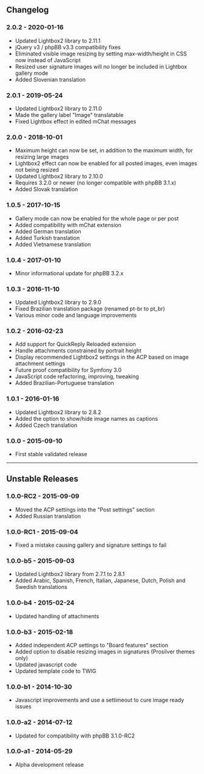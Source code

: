 ## Changelog

### 2.0.2 - 2020-01-16

- Updated Lightbox2 library to 2.11.1
- jQuery v3 / phpBB v3.3 compatibility fixes
- Eliminated visible image resizing by setting max-width/height in CSS now instead of JavaScript
- Resized user signature images will no longer be included in Lightbox gallery mode
- Added Slovenian translation

### 2.0.1 - 2019-05-24

- Updated Lightbox2 library to 2.11.0
- Made the gallery label "Image" translatable
- Fixed Lightbox effect in edited mChat messages

### 2.0.0 - 2018-10-01

- Maximum height can now be set, in addition to the maximum width, for resizing large images
- Lightbox2 effect can now be enabled for all posted images, even images not being resized
- Updated Lightbox2 library to 2.10.0
- Requires 3.2.0 or newer (no longer compatible with phpBB 3.1.x)
- Added Slovak translation

### 1.0.5 - 2017-10-15

- Gallery mode can now be enabled for the whole page or per post
- Added compatibility with mChat extension
- Added German translation
- Added Turkish translation
- Added Vietnamese translation

### 1.0.4 - 2017-01-10

- Minor informational update for phpBB 3.2.x

### 1.0.3 - 2016-11-10

- Updated Lightbox2 library to 2.9.0
- Fixed Brazilian translation package (renamed pt-br to pt_br)
- Various minor code and language improvements

### 1.0.2 - 2016-02-23

- Add support for QuickReply Reloaded extension
- Handle attachments constrained by portrait height
- Display recommended Lightbox2 settings in the ACP based on image attachment settings
- Future proof compatibility for Symfony 3.0
- JavaScript code refactoring, improving, tweaking
- Added Brazilian-Portuguese translation

### 1.0.1 - 2016-01-16

- Updated Lightbox2 library to 2.8.2
- Added the option to show/hide image names as captions
- Added Czech translation

### 1.0.0 - 2015-09-10

- First stable validated release

---

## Unstable Releases

### 1.0.0-RC2 - 2015-09-09

- Moved the ACP settings into the "Post settings" section
- Added Russian translation

### 1.0.0-RC1 - 2015-09-04

- Fixed a mistake causing gallery and signature settings to fail

### 1.0.0-b5 - 2015-09-03

- Updated Lightbox2 library from 2.7.1 to 2.8.1
- Added Arabic, Spanish, French, Italian, Japanese, Dutch, Polish and Swedish translations

### 1.0.0-b4 - 2015-02-24

- Updated handling of attachments

### 1.0.0-b3 - 2015-02-18

- Added independent ACP settings to "Board features" section
- Added option to disable resizing images in signatures (Prosilver themes only)
- Updated javascript code
- Updated template code to TWIG

### 1.0.0-b1 - 2014-10-30

- Javascript improvements and use a settimeout to cure image ready issues

### 1.0.0-a2 - 2014-07-12

- Updated for compatibility with phpBB 3.1.0-RC2

### 1.0.0-a1 - 2014-05-29

- Alpha development release
